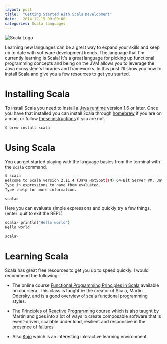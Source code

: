 ```yaml
---
layout: post
title:  "Getting Started With Scala Development"
date:   2014-12-15 09:00:00
categories: Scala languages
---
```


![Scala Logo](https://jtescher.github.io/assets/getting-started-with-scala-development/scala-logo.png)

Learning new languages can be a great way to expand your skills and keep up to date with software development 
trends. The language that I'm currently learning is Scala! It's a great language for picking up functional programming 
concepts and being on the JVM allows you to leverage the Java ecosystem's libraries and frameworks. In this post I'll 
show you how to install Scala and give you a few resources to get you started.

Installing Scala
================

To install Scala you need to install a [Java runtime](https://www.java.com/en/) version 1.6 or later. Once you have 
that installed you can install Scala through [homebrew](http://brew.sh) if you are on a mac, or follow [these 
instructions](http://scala-lang.org/download) if you are not.

```bash
$ brew install scala
```

Using Scala
===========

You can get started playing with the language basics from the terminal with the `scala` command.

```bash
$ scala
Welcome to Scala version 2.11.4 (Java HotSpot(TM) 64-Bit Server VM, Java 1.8.0_25).
Type in expressions to have them evaluated.
Type :help for more information.

scala> 
```

Here you can evaluate simple expressions and quickly try a few things.
(enter :quit to exit the REPL)

```bash
scala> println("Hello world")
Hello world

scala> 
```

Learning Scala
==============

Scala has great free resources to get you up to speed quickly. I would recommend the following:

* The online course [Functional Programming Principles in Scala](https://www.coursera.org/course/progfun) available on 
coursera. This class is taught by the creator of Scala, Martin Odersky, and is a good overview of scala functional 
programming styles.

* The [Principles of Reactive Programming](https://www.coursera.org/course/reactive) course which is also taught by 
Martin and goes into a lot of ways to create composable software that is event-driven, scalable under load, resilient 
and responsive in the presence of failures

* Also [Kojo](http://www.kogics.net/sf:kojo) which is an interesting interactive learning environment.

